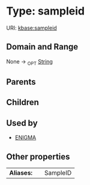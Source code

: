 
# Type: sampleid




URI: [kbase:sampleid](http://kbase.us/sampleid)


## Domain and Range

None ->  <sub>OPT</sub> [String](types/String.md)

## Parents


## Children


## Used by

 * [ENIGMA](ENIGMA.md)

## Other properties

|  |  |  |
| --- | --- | --- |
| **Aliases:** | | SampleID |

